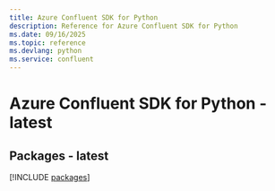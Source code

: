 ```yaml
---
title: Azure Confluent SDK for Python
description: Reference for Azure Confluent SDK for Python
ms.date: 09/16/2025
ms.topic: reference
ms.devlang: python
ms.service: confluent
---
```

# Azure Confluent SDK for Python - latest
## Packages - latest
[!INCLUDE [packages](confluent-index.md)]